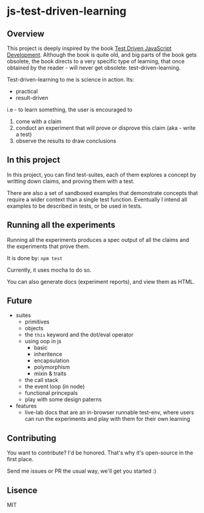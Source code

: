 # js-test-driven-learning

## Overview
This project is deeply inspired by the book [Test Driven JavaScript Development](http://www.goodreads.com/book/show/9269233-test-driven-javascript-development).
Although the book is quite old, and big parts of the book gets obsolete, the 
book directs to a very specific type of learning, that once obtained by the
reader - will never get obsolete: test-driven-learning.

Test-driven-learning to me is science in action. Its:
 - practical
 - result-driven
 
i.e - to learn something, the user is encouraged to 
  1. come with a claim
  2. conduct an experiment that will prove or disprove this claim (aka - write 
     a test)
  3. observe the results to draw conclusions
 
## In this project
In this project, you can find test-suites, each of them explores a concept by
writting down claims, and proving them with a test.

There are also a set of sandboxed examples that demonstrate concepts that 
require a wider context than a single test function.
Eventually I intend all examples to be described in tests, or be used in tests.

## Running all the experiments

Running all the experiments produces a spec output of all the claims and the
experiments that prove them.

It is done by:
`npm test`

Currently, it uses mocha to do so.

You can also generate docs (experiment reports), and view them as HTML.

## Future
 - suites
   - primitives
   - objects
   - the `this` keyword and the dot/eval operator
   - using oop in js
     - basic
     - inheritence
     - encapsulation
     - polymorphism
     - mixin & traits
   - the call stack 
   - the event loop (in node)
   - functional princepals
   - play with some design paterns
 - features
   - live-lab docs that are an in-browser runnable test-env, where users
     can run the experiments and play with them for their own learning

## Contributing
You want to contribute? I'd be honored. That's why it's open-source in the 
first place.

Send me issues or PR the usual way, we'll get you started :)


## Lisence
MIT